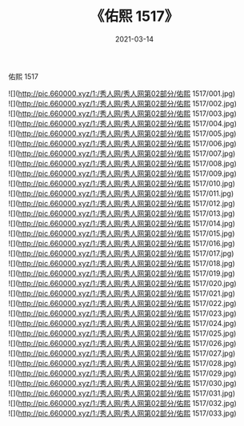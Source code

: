 ﻿---
layout: post
title:  《佑熙 1517》
date:   2021-03-14
img: http://pic.660000.xyz/1:/秀人网/秀人网第02部分/佑熙 1517/000.jpg
categories: [美女, 清纯, 唯美]
---

佑熙 1517

  ![](http://pic.660000.xyz/1:/秀人网/秀人网第02部分/佑熙 1517/001.jpg) <br> ![](http://pic.660000.xyz/1:/秀人网/秀人网第02部分/佑熙 1517/002.jpg) <br> ![](http://pic.660000.xyz/1:/秀人网/秀人网第02部分/佑熙 1517/003.jpg) <br> ![](http://pic.660000.xyz/1:/秀人网/秀人网第02部分/佑熙 1517/004.jpg) <br> ![](http://pic.660000.xyz/1:/秀人网/秀人网第02部分/佑熙 1517/005.jpg) <br> ![](http://pic.660000.xyz/1:/秀人网/秀人网第02部分/佑熙 1517/006.jpg) <br> ![](http://pic.660000.xyz/1:/秀人网/秀人网第02部分/佑熙 1517/007.jpg) <br> ![](http://pic.660000.xyz/1:/秀人网/秀人网第02部分/佑熙 1517/008.jpg) <br> ![](http://pic.660000.xyz/1:/秀人网/秀人网第02部分/佑熙 1517/009.jpg) <br> ![](http://pic.660000.xyz/1:/秀人网/秀人网第02部分/佑熙 1517/010.jpg) <br> ![](http://pic.660000.xyz/1:/秀人网/秀人网第02部分/佑熙 1517/011.jpg) <br> ![](http://pic.660000.xyz/1:/秀人网/秀人网第02部分/佑熙 1517/012.jpg) <br> ![](http://pic.660000.xyz/1:/秀人网/秀人网第02部分/佑熙 1517/013.jpg) <br> ![](http://pic.660000.xyz/1:/秀人网/秀人网第02部分/佑熙 1517/014.jpg) <br> ![](http://pic.660000.xyz/1:/秀人网/秀人网第02部分/佑熙 1517/015.jpg) <br> ![](http://pic.660000.xyz/1:/秀人网/秀人网第02部分/佑熙 1517/016.jpg) <br> ![](http://pic.660000.xyz/1:/秀人网/秀人网第02部分/佑熙 1517/017.jpg) <br> ![](http://pic.660000.xyz/1:/秀人网/秀人网第02部分/佑熙 1517/018.jpg) <br> ![](http://pic.660000.xyz/1:/秀人网/秀人网第02部分/佑熙 1517/019.jpg) <br> ![](http://pic.660000.xyz/1:/秀人网/秀人网第02部分/佑熙 1517/020.jpg) <br> ![](http://pic.660000.xyz/1:/秀人网/秀人网第02部分/佑熙 1517/021.jpg) <br> ![](http://pic.660000.xyz/1:/秀人网/秀人网第02部分/佑熙 1517/022.jpg) <br> ![](http://pic.660000.xyz/1:/秀人网/秀人网第02部分/佑熙 1517/023.jpg) <br> ![](http://pic.660000.xyz/1:/秀人网/秀人网第02部分/佑熙 1517/024.jpg) <br> ![](http://pic.660000.xyz/1:/秀人网/秀人网第02部分/佑熙 1517/025.jpg) <br> ![](http://pic.660000.xyz/1:/秀人网/秀人网第02部分/佑熙 1517/026.jpg) <br> ![](http://pic.660000.xyz/1:/秀人网/秀人网第02部分/佑熙 1517/027.jpg) <br> ![](http://pic.660000.xyz/1:/秀人网/秀人网第02部分/佑熙 1517/028.jpg) <br> ![](http://pic.660000.xyz/1:/秀人网/秀人网第02部分/佑熙 1517/029.jpg) <br> ![](http://pic.660000.xyz/1:/秀人网/秀人网第02部分/佑熙 1517/030.jpg) <br> ![](http://pic.660000.xyz/1:/秀人网/秀人网第02部分/佑熙 1517/031.jpg) <br> ![](http://pic.660000.xyz/1:/秀人网/秀人网第02部分/佑熙 1517/032.jpg) <br> ![](http://pic.660000.xyz/1:/秀人网/秀人网第02部分/佑熙 1517/033.jpg) <br>